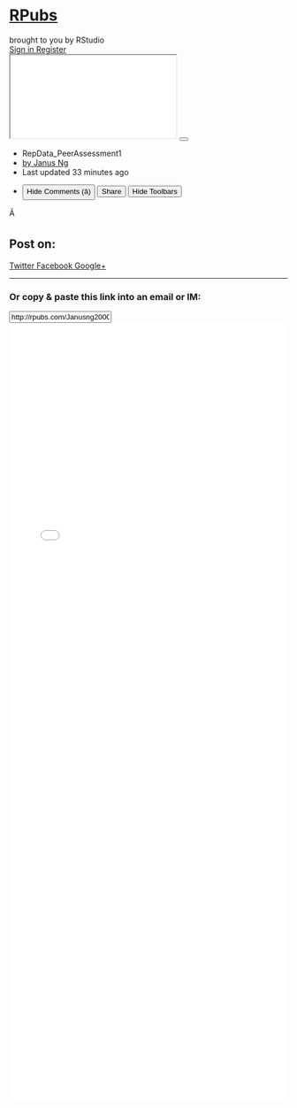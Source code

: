 <!DOCTYPE html>
<!-- saved from url=(0052)http://rpubs.com/Janusng2000/RepData_PeerAssessment1 -->
<html class="wf-adelle-n3-active wf-adelle-i3-active wf-adelle-n4-active wf-adelle-n7-active wf-adelle-i7-active wf-pragmaticawebcondensed-n4-active wf-active"><head><meta http-equiv="Content-Type" content="text/html; charset=UTF-8">
<title>RPubs - RepData_PeerAssessment1</title>
<link href="./RPubs - RepData_PeerAssessment1_files/application-0f4a38981ee7b1c077577f51e3f33627.css" media="all" rel="stylesheet" type="text/css">
<link href="./RPubs - RepData_PeerAssessment1_files/show-060a5f99c65c577dbbcb45abae19cefc.css" media="all" rel="stylesheet" type="text/css">
<script type="text/javascript" async="" src="./RPubs - RepData_PeerAssessment1_files/ga.js"></script><script src="./RPubs - RepData_PeerAssessment1_files/application-b0fb18b4aea86fb908a4b406708b8b1b.js" type="text/javascript"></script>
<script type="text/javascript" src="./RPubs - RepData_PeerAssessment1_files/uao6mzv.js"></script>
<style type="text/css">.tk-adelle{font-family:"adelle","Helvetica",sans-serif;}.tk-pragmatica-web-condensed{font-family:"pragmatica-web-condensed",sans-serif;}</style><link rel="stylesheet" href="./RPubs - RepData_PeerAssessment1_files/uao6mzv-d.css"><script type="text/javascript">try{Typekit.load();}catch(e){}</script>
<script>
  var _gaq = _gaq || [];
  _gaq.push(['_setAccount', 'UA-20375833-2']);
  _gaq.push(['_setDomainName', 'rpubs.com']);
  _gaq.push(['_trackPageview']);
  (function() {
    var ga = document.createElement('script'); ga.type = 'text/javascript'; ga.async = true;
    ga.src = ('https:' == document.location.protocol ? 'https://ssl' : 'http://www') + '.google-analytics.com/ga.js';
    var s = document.getElementsByTagName('script')[0]; s.parentNode.insertBefore(ga, s);
  })();
</script>

<script type="text/javascript" async="" src="./RPubs - RepData_PeerAssessment1_files/embed.js"></script><link rel="stylesheet" href="./RPubs - RepData_PeerAssessment1_files/loading.8023a7350e47171f7bb79707886cd7c5.css"><script src="./RPubs - RepData_PeerAssessment1_files/alfie.f51946af45e0b561c60f768335c9eb79.js" async="" charset="UTF-8"></script></head>
<body class="show-pub show-toolbars">
<div class="modal fade" id="login" style="display: none">
<div class="modal-header">
<h1>Sign In</h1>
</div>
<div class="modal-body">
<div class="alert" id="login_message" style="display: none"></div>
<form accept-charset="UTF-8" action="http://rpubs.com/auth/login" method="post"><div style="margin:0;padding:0;display:inline"><input name="utf8" type="hidden" value="â"><input name="authenticity_token" type="hidden" value="AxXJ8xpf2YfdsSFVhHZpuJY1/gO+r4j7+3KiAp4jNyc="></div>
<input name="return_url" type="hidden">
<div class="fieldset">
<div class="control-group">
<label class="control-label" for="login_username">Username or Email</label>
<div class="controls">
<input class="input-xlarge" id="login_username" name="username" type="text">
</div>
</div>
<div class="control-group">
<label class="control-label" for="login_password">Password</label>
<div class="controls">
<input class="input-xlarge" id="login_password" name="password" type="password">
</div>
</div>
</div>
</form>


</div>
<div class="modal-footer">
<button class="btn btn-primary" id="login-modal-submit">Sign In</button>
<button class="btn" id="login-modal-cancel">Cancel</button>
</div>
</div>
<div class="navbar-inner" id="pageheader">
<div id="branding">
<h1 id="logo">
<a href="http://rpubs.com/"><span id="R">R</span>Pubs
</a>
</h1>
<span id="tagline">brought to you by RStudio</span>
</div>
<div id="identity">
<div class="btn-group">
<a class="btn btn-inverse btn-small pull-right" href="http://rpubs.com/Janusng2000/RepData_PeerAssessment1#" onclick="rpubs_showLogin(); return false">
Sign in
</a>
<a class="btn btn-inverse btn-small pull-right" href="http://rpubs.com/users/new">
Register
</a>
</div>
</div>
</div>
<div id="pagebody">
<div id="payload">
<iframe src="./RPubs - RepData_PeerAssessment1_files/109097_6bb8a26ccc89416491affb613c418d70.html"></iframe>
<button class="btn btn-tiny" id="btn-show-toolbars">
<i class="icon-resize-small"></i>
</button>
</div>
<div class="navbar navbar-fixed-bottom" id="pagefooter">
<div class="navbar-inner">
<div class="container-fluid">
<ul class="nav" id="pubmeta">
<li id="pubtitle">
<label>RepData_PeerAssessment1</label>
</li>
<li id="pubauthor">
<a href="http://rpubs.com/Janusng2000">by Janus Ng</a>
</li>
<li id="pubtime">
<label>
Last updated
<time datetime="2015-09-15T03:35:24+00:00">33 minutes ago</time>
</label>
</li>
</ul>
<ul class="nav pull-right">
<li>
<button class="btn btn-small btn-success" id="btn-comments">
<i class="icon-comment icon-white"></i>
<span id="comment-verb-hide">
Hide
</span>
Comments
<span id="comment-count">
(â)
</span>
</button>
<button class="btn btn-small btn-info" id="btn-share">
<i class="icon-share icon-white"></i>
Share
</button>
<button class="btn btn-small btn-inverse" id="btn-hide-toolbars">
Hide Toolbars
</button>
</li>
</ul>
</div>
</div>
</div>
<div class="modal fade hide" id="modal-share">
<div class="modal-body">
<btn class="close" data-dismiss="modal" type="button">Ã</btn>
<h2 class="first">Post on:</h2>
<p>
<a class="btn btn-primary btn-large" href="https://twitter.com/intent/tweet?original_referer=http%3A%2F%2Frpubs.com%2FJanusng2000%2FRepData_PeerAssessment1&source=tweetbutton&text=RepData_PeerAssessment1&url=http%3A%2F%2Frpubs.com%2FJanusng2000%2FRepData_PeerAssessment1" onclick="window.open(this.href, &#39;&#39;, &#39;menubar=no,toolbar=no,resizable=yes,scrollbars=yes,height=275,width=660&#39;);return false;">
Twitter
</a>
<a class="btn btn-primary btn-large" href="https://www.facebook.com/sharer.php?u=http%3A%2F%2Frpubs.com%2FJanusng2000%2FRepData_PeerAssessment1&t=RepData_PeerAssessment1" onclick="window.open(this.href, &#39;&#39;, &#39;menubar=no,toolbar=no,resizable=yes,scrollbars=yes,height=350,width=660&#39;);return false;">
Facebook
</a>
<a class="btn btn-primary btn-large" href="https://plus.google.com/share?url=http%3A%2F%2Frpubs.com%2FJanusng2000%2FRepData_PeerAssessment1" onclick="window.open(this.href, &#39;&#39;, &#39;menubar=no,toolbar=no,resizable=yes,scrollbars=yes,height=600,width=600&#39;);return false;">
Google+
</a>
</p>
<hr>
<h3>Or copy &amp; paste this link into an email or IM:</h3>
<input onclick="this.select()" readonly="readonly" value="http://rpubs.com/Janusng2000/RepData_PeerAssessment1">
</div>
</div>
<script>
  $('#btn-edit').click(function() {
    location.href = "/Janusng2000/109097/edit";
  });
  $('#btn-delete').mouseover(function() {
    $('#btn-delete').removeClass('btn-inverse').addClass('btn-danger');
  });
  $('#btn-delete').mouseout(function() {
    $('#btn-delete').addClass('btn-inverse').removeClass('btn-danger');
  });
  $('#btn-hide-toolbars').click(function() {
    $(document.body).addClass('hide-toolbars');
    $(document.body).removeClass('show-toolbars');
  });
  $('#btn-show-toolbars').click(function() {
    $(document.body).addClass('show-toolbars');
    $(document.body).removeClass('hide-toolbars');
  });
  $('#btn-share').click(function() {
    $('#modal-share').modal().css({
      'margin-left': function () {
        return -($(this).width() / 2);
      }
    });
  });
  $('#btn-comments').click(function() {
    $(document.body).toggleClass('show-comments');
  });
  setInterval(function() {
    // Poll for comment count. Barf.
    var text = $('#dsq-num-posts').text();
    if (text && /^\d+$/.test(text))
      $('#comment-count').text('(' + text + ')');
  }, 1000);
</script>
<div id="comment-wrapper">
<div id="disqus_thread"><iframe id="dsq-1" data-disqus-uid="1" allowtransparency="true" frameborder="0" scrolling="no" tabindex="0" title="Disqus" width="100%" src="./RPubs - RepData_PeerAssessment1_files/saved_resource.html" style="width: 100% !important; border: none !important; overflow: hidden !important; height: 1406px !important;" horizontalscrolling="no" verticalscrolling="no"></iframe><iframe id="dsq-indicator-north" data-disqus-uid="indicator-north" allowtransparency="true" frameborder="0" scrolling="no" tabindex="0" title="Disqus" style="width: 0px !important; border: none !important; overflow: hidden !important; top: 0px !important; min-width: 0px !important; max-width: 0px !important; position: fixed !important; z-index: 2147483646 !important; height: 29px !important; min-height: 29px !important; max-height: 29px !important; display: none !important;"></iframe><iframe id="dsq-indicator-south" data-disqus-uid="indicator-south" allowtransparency="true" frameborder="0" scrolling="no" tabindex="0" title="Disqus" style="width: 0px !important; border: none !important; overflow: hidden !important; bottom: 0px !important; min-width: 0px !important; max-width: 0px !important; position: fixed !important; z-index: 2147483646 !important; height: 29px !important; min-height: 29px !important; max-height: 29px !important; display: none !important;"></iframe></div>
</div>

</div>


</body></html>
